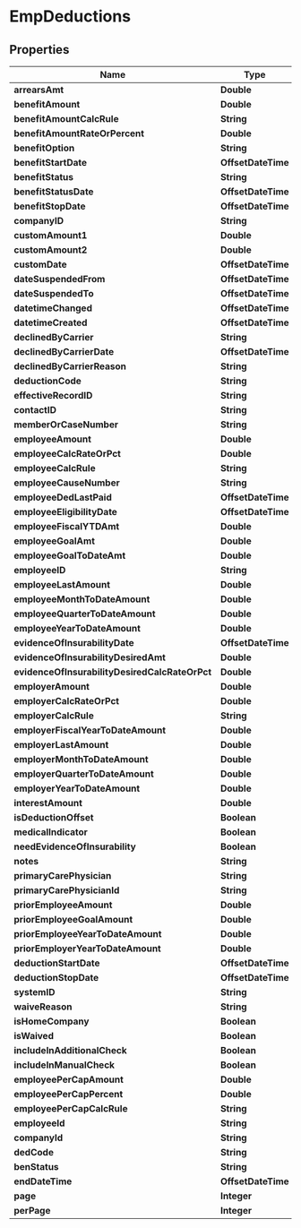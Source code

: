 

# EmpDeductions


## Properties

| Name | Type | Description | Notes |
|------------ | ------------- | ------------- | -------------|
|**arrearsAmt** | **Double** |  |  [optional] |
|**benefitAmount** | **Double** |  |  [optional] |
|**benefitAmountCalcRule** | **String** |  |  [optional] |
|**benefitAmountRateOrPercent** | **Double** |  |  [optional] |
|**benefitOption** | **String** |  |  [optional] |
|**benefitStartDate** | **OffsetDateTime** |  |  [optional] |
|**benefitStatus** | **String** |  |  [optional] |
|**benefitStatusDate** | **OffsetDateTime** |  |  [optional] |
|**benefitStopDate** | **OffsetDateTime** |  |  [optional] |
|**companyID** | **String** |  |  [optional] |
|**customAmount1** | **Double** |  |  [optional] |
|**customAmount2** | **Double** |  |  [optional] |
|**customDate** | **OffsetDateTime** |  |  [optional] |
|**dateSuspendedFrom** | **OffsetDateTime** |  |  [optional] |
|**dateSuspendedTo** | **OffsetDateTime** |  |  [optional] |
|**datetimeChanged** | **OffsetDateTime** |  |  [optional] |
|**datetimeCreated** | **OffsetDateTime** |  |  [optional] |
|**declinedByCarrier** | **String** |  |  [optional] |
|**declinedByCarrierDate** | **OffsetDateTime** |  |  [optional] |
|**declinedByCarrierReason** | **String** |  |  [optional] |
|**deductionCode** | **String** |  |  [optional] |
|**effectiveRecordID** | **String** |  |  [optional] |
|**contactID** | **String** |  |  [optional] |
|**memberOrCaseNumber** | **String** |  |  [optional] |
|**employeeAmount** | **Double** |  |  [optional] |
|**employeeCalcRateOrPct** | **Double** |  |  [optional] |
|**employeeCalcRule** | **String** |  |  [optional] |
|**employeeCauseNumber** | **String** |  |  [optional] |
|**employeeDedLastPaid** | **OffsetDateTime** |  |  [optional] |
|**employeeEligibilityDate** | **OffsetDateTime** |  |  [optional] |
|**employeeFiscalYTDAmt** | **Double** |  |  [optional] |
|**employeeGoalAmt** | **Double** |  |  [optional] |
|**employeeGoalToDateAmt** | **Double** |  |  [optional] |
|**employeeID** | **String** |  |  [optional] |
|**employeeLastAmount** | **Double** |  |  [optional] |
|**employeeMonthToDateAmount** | **Double** |  |  [optional] |
|**employeeQuarterToDateAmount** | **Double** |  |  [optional] |
|**employeeYearToDateAmount** | **Double** |  |  [optional] |
|**evidenceOfInsurabilityDate** | **OffsetDateTime** |  |  [optional] |
|**evidenceOfInsurabilityDesiredAmt** | **Double** |  |  [optional] |
|**evidenceOfInsurabilityDesiredCalcRateOrPct** | **Double** |  |  [optional] |
|**employerAmount** | **Double** |  |  [optional] |
|**employerCalcRateOrPct** | **Double** |  |  [optional] |
|**employerCalcRule** | **String** |  |  [optional] |
|**employerFiscalYearToDateAmount** | **Double** |  |  [optional] |
|**employerLastAmount** | **Double** |  |  [optional] |
|**employerMonthToDateAmount** | **Double** |  |  [optional] |
|**employerQuarterToDateAmount** | **Double** |  |  [optional] |
|**employerYearToDateAmount** | **Double** |  |  [optional] |
|**interestAmount** | **Double** |  |  [optional] |
|**isDeductionOffset** | **Boolean** |  |  [optional] |
|**medicalIndicator** | **Boolean** |  |  [optional] |
|**needEvidenceOfInsurability** | **Boolean** |  |  [optional] |
|**notes** | **String** |  |  [optional] |
|**primaryCarePhysician** | **String** |  |  [optional] |
|**primaryCarePhysicianId** | **String** |  |  [optional] |
|**priorEmployeeAmount** | **Double** |  |  [optional] |
|**priorEmployeeGoalAmount** | **Double** |  |  [optional] |
|**priorEmployeeYearToDateAmount** | **Double** |  |  [optional] |
|**priorEmployerYearToDateAmount** | **Double** |  |  [optional] |
|**deductionStartDate** | **OffsetDateTime** |  |  [optional] |
|**deductionStopDate** | **OffsetDateTime** |  |  [optional] |
|**systemID** | **String** |  |  [optional] |
|**waiveReason** | **String** |  |  [optional] |
|**isHomeCompany** | **Boolean** |  |  [optional] |
|**isWaived** | **Boolean** |  |  [optional] |
|**includeInAdditionalCheck** | **Boolean** |  |  [optional] |
|**includeInManualCheck** | **Boolean** |  |  [optional] |
|**employeePerCapAmount** | **Double** |  |  [optional] |
|**employeePerCapPercent** | **Double** |  |  [optional] |
|**employeePerCapCalcRule** | **String** |  |  [optional] |
|**employeeId** | **String** |  |  [optional] |
|**companyId** | **String** |  |  [optional] |
|**dedCode** | **String** |  |  [optional] |
|**benStatus** | **String** |  |  [optional] |
|**endDateTime** | **OffsetDateTime** |  |  [optional] |
|**page** | **Integer** |  |  [optional] |
|**perPage** | **Integer** |  |  [optional] |



